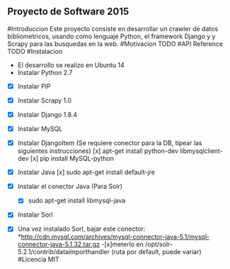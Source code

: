 ## Proyecto de Software 2015
#Introduccion
Este proyecto consiste en desarrollar un crawler de datos bibliometricos, usando como lenguaje Python, el framework Django y 
y Scrapy para las busquedas en la web.
#Motivacion
TODO
#API Reference
TODO
#Instalacion
- El desarrollo se realizo en Ubuntu 14
- Instalar Python 2.7
-[X] Instalar PIP
-[X] Instalar Scrapy 1.0
-[X] Instalar Django 1.8.4
-[X] Instalar MySQL
-[X] Instalar DjangoItem (Se requiere conector para la DB, tipear las siguientes instrucciones)
	[x] apt-get install python-dev libmysqlclient-dev
	[x] pip install MySQL-python
-[X] Instalar Java
	[x] sudo apt-get install default-jre 
-[X] Instalar el conector Java (Para Solr)
	-[x] sudo apt-get install libmysql-java
-[X] Instalar Sorl
-[X] Una vez instalado Sorl, bajar este conector:
*http://cdn.mysql.com/archives/mysql-connector-java-5.1/mysql-connector-java-5.1.32.tar.gz
-[x]meterlo en /opt/solr-5.2.1/contrib/dataimporthandler (ruta por default, puede variar)
#Licencia
MIT


